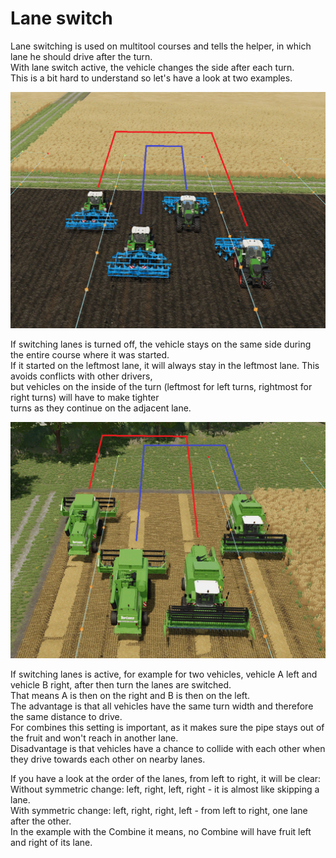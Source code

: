 # Lane switch

  
Lane switching is used on multitool courses and tells the helper, in which lane he should drive after the turn.  
With lane switch active, the vehicle changes the side after each turn.  
This is a bit hard to understand so let's have a look at two examples.  

![Image](../assets/images/regularchange_0_0_1020_765.png)

  
If switching lanes is turned off, the vehicle stays on the same side during the entire course where it was started.  
If it started on the leftmost lane, it will always stay in the leftmost lane. This avoids conflicts with other drivers,  
but vehicles on the inside of the turn (leftmost for left turns, rightmost for right turns) will have to make tighter  
turns as they continue on the adjacent lane.  

![Image](../assets/images/symetricchange_0_0_1020_765.png)

  
If switching lanes is active, for example for two vehicles, vehicle A left and vehicle B right, after then turn the lanes are switched.  
That means A is then on the right and B is then on the left.  
The advantage is that all vehicles have the same turn width and therefore the same distance to drive.  
For combines this setting is important, as it makes sure the pipe stays out of the fruit and won't reach in another lane.  
Disadvantage is that vehicles have a chance to collide with each other when they drive towards each other on nearby lanes.  
  
If you have a look at the order of the lanes, from left to right, it will be clear:  
Without symmetric change: left, right, left, right - it is almost like skipping a lane.  
With symmetric change: left, right, right, left - from left to right, one lane after the other.  
In the example with the Combine it means, no Combine will have fruit left and right of its lane.  

